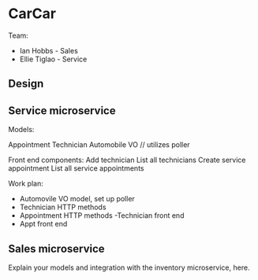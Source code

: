 # CarCar

Team:

* Ian Hobbs - Sales
* Ellie Tiglao - Service

## Design

## Service microservice

Models:

Appointment
Technician
Automobile VO // utilizes poller

Front end components:
Add technician
List all technicians
Create service appointment
List all service appointments

Work plan:
- Automovile VO model, set up poller
- Technician HTTP methods
- Appointment HTTP methods
 -Technician front end
 - Appt front end



## Sales microservice

Explain your models and integration with the inventory
microservice, here.
